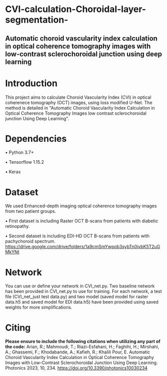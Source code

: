 # CVI-calculation-Choroidal-layer-segmentation-
## Automatic choroid vascularity index calculation in optical coherence tomography images with low-contrast sclerochoroidal junction using deep learning

# Introduction
This project aims to calculate Choroid Vascularity Index (CVI) in optical coherenece tomography (OCT) images, using loss modified U-Net. 
The method is detailed in "Automatic Choroid Vascularity Index Calculation in Optical Coherence Tomography Images low contrast sclerochoroidal junction Using Deep Learning".


# Dependencies
  •	Python 3.7+
  
  •	Tensorflow 1.15.2
  
  •	Keras


# Dataset
We used Enhanced-depth imaging optical coherence tomography images from two patient groups. 

   •	First dataset is including Raster OCT B-scans from patients with diabetic retinopathy.
 
   •	Second dataset is including EDI-HD OCT B-scans from patients with pachychoroid spectrum.
https://drive.google.com/drive/folders/1a9cmSmYwpob3sybTn0ivbK5T2uGMkYNt

# Network
You can use or define your network in CVI_net.py. Two baseline network has been provided in CVI_net.py to use for training.
For each network, a test file (CVI_net_just test data.py) and two model (saved model for raster data.h5 and saved model for EDI data.h5) have been provided using saved weights for more simplifications.

# Citing
**Please ensure to include the following citations when utilizing any part of the code:**
Arian, R.; Mahmoudi, T.; Riazi-Esfahani, H.; Faghihi, H.; Mirshahi, A.; Ghassemi, F.; Khodabande, A.; Kafieh, R.; Khalili Pour, E. Automatic Choroid Vascularity Index Calculation in Optical Coherence Tomography Images with Low-Contrast Sclerochoroidal Junction Using Deep Learning. Photonics 2023, 10, 234. https://doi.org/10.3390/photonics10030234
